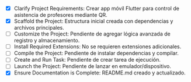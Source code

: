 - [x] Clarify Project Requirements: Crear app móvil Flutter para control de asistencia de profesores mediante QR.
- [x] Scaffold the Project: Estructura inicial creada con dependencias y archivos principales.
- [ ] Customize the Project: Pendiente de agregar lógica avanzada de registro y almacenamiento.
- [ ] Install Required Extensions: No se requieren extensiones adicionales.
- [ ] Compile the Project: Pendiente de instalar dependencias y compilar.
- [ ] Create and Run Task: Pendiente de crear tarea de ejecución.
- [ ] Launch the Project: Pendiente de lanzar en emulador/dispositivo.
- [x] Ensure Documentation is Complete: README.md creado y actualizado.
